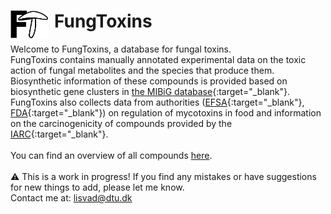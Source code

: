 <div>
<img src="img/fungtoxins_logo_standard.svg" max-width="100%" width="60px" style="float:left"/>
<h1 id="fungtoxins" style="padding-left:70px">FungToxins</h1>
</div>

Welcome to FungToxins, a database for fungal toxins.<br>
FungToxins contains manually annotated experimental data on the toxic action of fungal metabolites and the species that produce them.<br>
Biosynthetic information of these compounds is provided based on biosynthetic gene clusters in [the MIBiG database](https://mibig.secondarymetabolites.org/){:target="_blank"}.<br>
FungToxins also collects data from authorities ([EFSA](https://www.efsa.europa.eu/en){:target="_blank"}, [FDA](https://www.fda.gov/){:target="_blank"}) on regulation of mycotoxins in food and information on the carcinogenicity of compounds provided by the [IARC](https://monographs.iarc.who.int/){:target="_blank"}.<br>
<br>
You can find an overview of all compounds [here](overview.md).<br>
<br>
:warning: This is a work in progress! If you find any mistakes or have suggestions for new things to add, please let me know.<br>
Contact me at: lisvad@dtu.dk